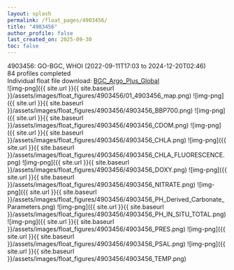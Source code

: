 ```yaml
---
layout: splash
permalink: /float_pages/4903456/
title: "4903456"
author_profile: false
last_created_on: 2025-09-30
toc: false
---
```

 
4903456: GO-BGC, WHOI (2022-09-11T17:03 to 2024-12-20T02:46)\
84 profiles completed\
Individual float file download: [BGC_Argo_Plus_Global](https://ftp.soest.hawaii.edu/bgc_argo_plus/Individual_Floats/outliers_removed/4903456_Sprof_processed.nc)\
![img-png]({{ site.url }}{{ site.baseurl }}/assets/images/float_figures/4903456/01_4903456_map.png)
![img-png]({{ site.url }}{{ site.baseurl }}/assets/images/float_figures/4903456/4903456_BBP700.png)
![img-png]({{ site.url }}{{ site.baseurl }}/assets/images/float_figures/4903456/4903456_CDOM.png)
![img-png]({{ site.url }}{{ site.baseurl }}/assets/images/float_figures/4903456/4903456_CHLA.png)
![img-png]({{ site.url }}{{ site.baseurl }}/assets/images/float_figures/4903456/4903456_CHLA_FLUORESCENCE.png)
![img-png]({{ site.url }}{{ site.baseurl }}/assets/images/float_figures/4903456/4903456_DOXY.png)
![img-png]({{ site.url }}{{ site.baseurl }}/assets/images/float_figures/4903456/4903456_NITRATE.png)
![img-png]({{ site.url }}{{ site.baseurl }}/assets/images/float_figures/4903456/4903456_PH_Derived_Carbonate_Parameters.png)
![img-png]({{ site.url }}{{ site.baseurl }}/assets/images/float_figures/4903456/4903456_PH_IN_SITU_TOTAL.png)
![img-png]({{ site.url }}{{ site.baseurl }}/assets/images/float_figures/4903456/4903456_PRES.png)
![img-png]({{ site.url }}{{ site.baseurl }}/assets/images/float_figures/4903456/4903456_PSAL.png)
![img-png]({{ site.url }}{{ site.baseurl }}/assets/images/float_figures/4903456/4903456_TEMP.png)
